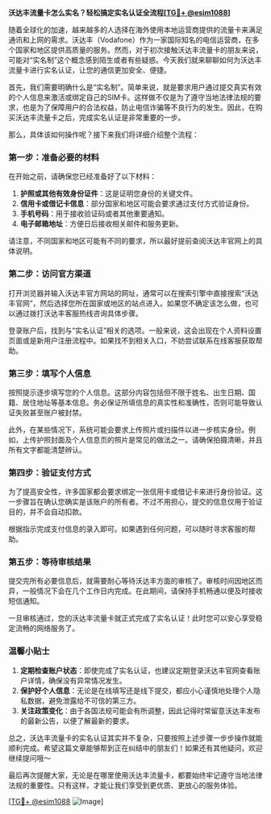 **沃达丰流量卡怎么实名？轻松搞定实名认证全流程[[TG💪+ @esim1088](https://t.me/s/esim1088)]**

随着全球化的加速，越来越多的人选择在海外使用本地运营商提供的流量卡来满足通讯和上网的需求。沃达丰（Vodafone）作为一家国际知名的电信运营商，在多个国家和地区提供高质量的服务。然而，对于初次接触沃达丰流量卡的朋友来说，可能对“实名制”这个概念感到陌生或者有些疑惑。今天我们就来聊聊如何为沃达丰流量卡进行实名认证，让您的通信更加安全、便捷。

首先，我们需要明确什么是“实名制”。简单来说，就是要求用户通过提交真实有效的个人信息来激活或绑定自己的SIM卡。这样做不仅是为了遵守当地法律法规的要求，也是为了保障用户的合法权益，防止电信诈骗等不良行为的发生。因此，在购买沃达丰流量卡之后，完成实名认证是非常重要的一步。

那么，具体该如何操作呢？接下来我们将详细介绍整个流程：

### 第一步：准备必要的材料

在开始之前，请确保您已经准备好了以下材料：
1. **护照或其他有效身份证件**：这是证明您身份的关键文件。
2. **信用卡或借记卡信息**：部分国家和地区可能会要求通过支付方式验证身份。
3. **手机号码**：用于接收验证码或者其他重要通知。
4. **电子邮箱地址**：方便日后接收相关邮件和服务更新。

请注意，不同国家和地区可能有不同的要求，所以最好提前查阅沃达丰官网上的具体说明。

### 第二步：访问官方渠道

打开浏览器并输入沃达丰官方网站的网址，通常可以在搜索引擎中直接搜索“沃达丰官网”，然后选择您所在国家或地区的站点进入。如果您不确定该怎么做，也可以通过拨打沃达丰客服热线咨询具体步骤。

登录账户后，找到与“实名认证”相关的选项。一般来说，这会出现在个人资料设置页面或是新用户注册流程中。如果找不到相关入口，不妨尝试联系在线客服获取帮助。

### 第三步：填写个人信息

按照提示逐步填写您的个人信息。这部分内容包括但不限于姓名、出生日期、国籍、居住地址等基本信息。务必保证所填信息的真实性和准确性，否则可能导致认证失败甚至账户被封禁。

此外，在某些情况下，系统可能会要求上传照片或扫描件以进一步核实身份。例如，上传护照封面及个人信息页的照片是常见的做法之一。请确保拍摄清晰，并且所有文字都能清楚辨认。

### 第四步：验证支付方式

为了提高安全性，许多国家都会要求绑定一张信用卡或借记卡来进行身份验证。这一步骤旨在确认您确实是该账户的所有者。不过不用担心，提交的信息仅用于验证目的，并不会自动扣款。

根据指示完成支付信息的录入即可。如果遇到任何问题，可以随时寻求客服的帮助。

### 第五步：等待审核结果

提交完所有必要信息后，就需要耐心等待沃达丰方面的审核了。审核时间因地区而异，一般情况下会在几个工作日内完成。在此期间，请保持手机畅通以便及时接收短信通知。

一旦审核通过，您的沃达丰流量卡就正式完成了实名认证！此时您可以安心享受稳定流畅的网络服务了。

### 温馨小贴士

1. **定期检查账户状态**：即使完成了实名认证，也建议定期登录沃达丰官网查看账户详情，确保没有异常情况发生。
2. **保护好个人信息**：无论是在线填写还是线下提交，都应小心谨慎地处理个人隐私数据，避免泄露给不可信的第三方。
3. **关注政策变化**：由于各国法规可能会有所调整，因此记得时常留意沃达丰发布的最新公告，以便了解最新的要求。

总之，沃达丰流量卡的实名认证其实并不复杂，只要按照上述步骤一步步操作就能顺利完成。希望这篇文章能够帮到正在纠结中的朋友们！如果还有其他疑问，欢迎继续提问哦～

最后再次提醒大家，无论是在哪里使用沃达丰流量卡，都要始终牢记遵守当地法律法规的重要性。只有这样，才能让我们享受到更优质、更放心的服务体验。

[[TG💪+ @esim1088](https://t.me/s/esim1088) ![Image](https://i.postimg.cc/4NQfJmqS/Snipaste-2025-05-13-00-14-12.png)]